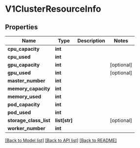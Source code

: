 # V1ClusterResourceInfo

## Properties
Name | Type | Description | Notes
------------ | ------------- | ------------- | -------------
**cpu_capacity** | **int** |  | 
**cpu_used** | **int** |  | 
**gpu_capacity** | **int** |  | [optional] 
**gpu_used** | **int** |  | [optional] 
**master_number** | **int** |  | 
**memory_capacity** | **int** |  | 
**memory_used** | **int** |  | 
**pod_capacity** | **int** |  | 
**pod_used** | **int** |  | 
**storage_class_list** | **list[str]** |  | [optional] 
**worker_number** | **int** |  | 

[[Back to Model list]](../vela-client/README.md#documentation-for-models) [[Back to API list]](../vela-client/README.md#documentation-for-api-endpoints) [[Back to README]](../vela-client/README.md)


